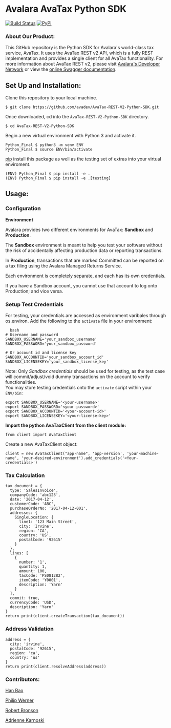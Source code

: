 # Avalara AvaTax Python SDK
[![Build Status](https://travis-ci.org/avadev/AvaTax-REST-V2-Python-SDK.svg?branch=master)](https://travis-ci.org/avadev/AvaTax-REST-V2-Python-SDK)
[![PyPI](https://img.shields.io/pypi/v/Avalara.svg)](https://pypi.python.org/pypi/Avalara-Python-SDK)

### About Our Product:
This GitHub repository is the Python SDK for Avalara's world-class tax service, AvaTax.  It uses the AvaTax REST v2 API, which is a fully REST implementation and provides a single client for all AvaTax functionality.  For more information about AvaTax REST v2, please visit [Avalara's Developer Network](http://developer.avalara.com/) or view the [online Swagger documentation](https://sandbox-rest.avatax.com/swagger/ui/index.html).


## **Set Up and Installation:**

Clone this repository to your local machine.
```
$ git clone https://github.com/avadev/AvaTax-REST-V2-Python-SDK.git
```
Once downloaded, cd into the ```AvaTax-REST-V2-Python-SDK``` directory.
```
$ cd AvaTax-REST-V2-Python-SDK
```
Begin a new virtual environment with Python 3 and activate it.
```
Python_Final $ python3 -m venv ENV
Python_Final $ source ENV/bin/activate
```
[pip](https://pip.pypa.io/en/stable) install this package as well as the testing set of extras into your virtual enviroment.
```
(ENV) Python_Final $ pip install -e .
(ENV) Python_Final $ pip install -e .[testing]
```

## **Usage:**

### **Configuration**

**Environment**

Avalara provides two different environments for AvaTax: **Sandbox** and **Production**.

The **Sandbox** environment is meant to help you test your software without the risk of accidentally affecting production data or reporting transactions. 

In **Production**, transactions that are marked Committed can be reported on a tax filing using the Avalara Managed Returns Service.

Each environment is completely separate, and each has its own credentials.

If you have a Sandbox account, you cannot use that account to log onto Production; and vice versa.

### **Setup Test Credentials**

For testing, your credentials are accessed as environment varibales through os.environ.
Add the following to the ```activate``` file in your environment:

```
  bash
# Username and password
SANDBOX_USERNAME='your_sandbox_username'
SANDBOX_PASSWORD='your_sandbox_password'

# Or account id and license key
SANDBOX_ACCOUNTID='your_sandbox_account_id'
SANDBOX_LICENSEKEY='your_sandbox_license_key'
```
Note: Only *Sandbox credentials* should be used for testing, as the test case will commit/adjust/void dummy transactions on the account to verify functionalities.  
You may store testing credentials onto the `activate` script within your `ENV/bin`:  
```
export SANDBOX_USERNAME='<your-username>'
export SANDBOX_PASSWORD='<your-password>'
export SANDBOX_ACCOUNTID='<your-account-id>'
export SANDBOX_LICENSEKEY='<your-license-key>'
```
**Import the python AvaTaxClient from the client module:**

```
from client import AvaTaxClient
```
Create a new AvaTaxClient object:
```
client = new AvaTaxClient("app-name", 'app-version', 'your-machine-name', 'your-desired-environment').add_credentials('<Your-credentials>')
```

### **Tax Calculation**
```
tax_document = {
  type: 'SalesInvoice',
  companyCode: 'abc123',
  date: '2017-04-12',
  customerCode: 'ABC',
  purchaseOrderNo: '2017-04-12-001',
  addresses: {
    SingleLocation: {
      line1: '123 Main Street',
      city: 'Irvine',
      region: 'CA',
      country: 'US',
      postalCode: '92615'
    }
  },
  lines: [
    {
      number: '1',
      quantity: 1,
      amount: 100,
      taxCode: 'PS081282',
      itemCode: 'Y0001',
      description: 'Yarn'
    }
  ],
  commit: true,
  currencyCode: 'USD',
  description: 'Yarn'
}
return print(client.createTransaction(tax_document))
```

### **Address Validation**
```
address = {
  city: 'irvine',
  postalCode: '92615',
  region: 'ca',
  country: 'us'
}
return print(client.resolveAddress(address))
```

### **Contributors:**

[Han Bao](https://www.linkedin.com/in/hbao2016)

[Philip Werner](https://www.linkedin.com/in/philip-werner-421aa66a)

[Robert Bronson](https://www.linkedin.com/in/robert-bronson)

[Adrienne Karnoski](https://www.linkedin.com/in/adrienne-karnoski)

